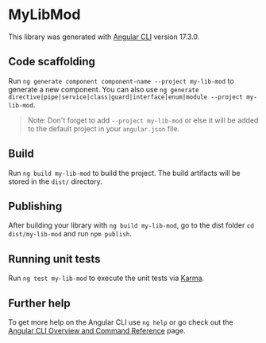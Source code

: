 # MyLibMod

This library was generated with [Angular CLI](https://github.com/angular/angular-cli) version 17.3.0.

## Code scaffolding

Run `ng generate component component-name --project my-lib-mod` to generate a new component. You can also use `ng generate directive|pipe|service|class|guard|interface|enum|module --project my-lib-mod`.
> Note: Don't forget to add `--project my-lib-mod` or else it will be added to the default project in your `angular.json` file. 

## Build

Run `ng build my-lib-mod` to build the project. The build artifacts will be stored in the `dist/` directory.

## Publishing

After building your library with `ng build my-lib-mod`, go to the dist folder `cd dist/my-lib-mod` and run `npm publish`.

## Running unit tests

Run `ng test my-lib-mod` to execute the unit tests via [Karma](https://karma-runner.github.io).

## Further help

To get more help on the Angular CLI use `ng help` or go check out the [Angular CLI Overview and Command Reference](https://angular.io/cli) page.
